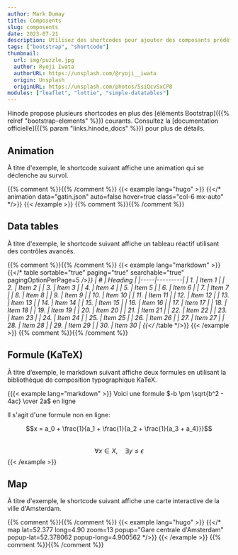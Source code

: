 ```yaml
---
author: Mark Dumay
title: Composents
slug: composents
date: 2023-07-21
description: Utilisez des shortcodes pour ajouter des composants prédéfinis alimentés par des bibliothèques externes.
tags: ["bootstrap", "shortcode"]
thumbnail:
  url: img/puzzle.jpg
  author: Ryoji Iwata
  authorURL: https://unsplash.com/@ryoji__iwata
  origin: Unsplash
  originURL: https://unsplash.com/photos/5siQcvSxCP8
modules: ["leaflet", "lottie", "simple-datatables"]
---
```


Hinode propose plusieurs shortcodes en plus des [éléments Bootstrap]({{% relref "bootstrap-elements" %}}) courants. Consultez la [documentation officielle]({{% param "links.hinode_docs" %}}) pour plus de détails.

## Animation

À titre d'exemple, le shortcode suivant affiche une animation qui se déclenche au survol.

{{% comment %}}<!-- markdownlint-disable MD037 -->{{% /comment %}}
{{< example lang="hugo" >}}
{{</* animation data="gatin.json" auto=false hover=true class="col-6 mx-auto" */>}}
{{< /example >}}
{{% comment %}}<!-- markdownlint-enable MD037 -->{{% /comment %}}

## Data tables

À titre d'exemple, le shortcode suivant affiche un tableau réactif utilisant des contrôles avancés.

{{% comment %}}<!-- markdownlint-disable MD037 MD058 -->{{% /comment %}}
{{< example lang="markdown" >}}
{{</* table sortable="true" paging="true" searchable="true" pagingOptionPerPage=5 */>}}
|  #  | Heading |
|-----|---------|
|  1. | Item 1  |
|  2. | Item 2  |
|  3. | Item 3  |
|  4. | Item 4  |
|  5. | Item 5  |
|  6. | Item 6  |
|  7. | Item 7  |
|  8. | Item 8  |
|  9. | Item 9  |
| 10. | Item 10  |
| 11. | Item 11  |
| 12. | Item 12  |
| 13. | Item 13  |
| 14. | Item 14  |
| 15. | Item 15  |
| 16. | Item 16  |
| 17. | Item 17  |
| 18. | Item 18  |
| 19. | Item 19  |
| 20. | Item 20  |
| 21. | Item 21  |
| 22. | Item 22  |
| 23. | Item 23  |
| 24. | Item 24  |
| 25. | Item 25  |
| 26. | Item 26  |
| 27. | Item 27  |
| 28. | Item 28  |
| 29. | Item 29  |
| 30. | Item 30  |
{{</* /table */>}}
{{< /example >}}
{{% comment %}}<!-- markdownlint-enable MD037 -->{{% /comment %}}

## Formule (KaTeX)

À titre d’exemple, le markdown suivant affiche deux formules en utilisant la bibliothèque de composition typographique KaTeX.

{{{< example lang="markdown" >}}
Voici une formule $-b \pm \sqrt{b^2 - 4ac} \over 2a$ en ligne

Il s'agit d'une formule non en ligne:

$$x = a_0 + \frac{1}{a_1 + \frac{1}{a_2 + \frac{1}{a_3 + a_4}}}$$  
$$\forall x \in X, \quad \exists y \leq \epsilon$$
{{< /example >}}

## Map

À titre d'exemple, le shortcode suivant affiche une carte interactive de la ville d'Amsterdam.

{{% comment %}}<!-- markdownlint-disable MD037 -->{{% /comment %}}
{{< example lang="hugo" >}}
{{</* map lat=52.377 long=4.90 zoom=13 popup="Gare centrale d'Amsterdam" popup-lat=52.378062 popup-long=4.900562 */>}}
{{< /example >}}
{{% comment %}}<!-- markdownlint-enable MD037 -->{{% /comment %}}
